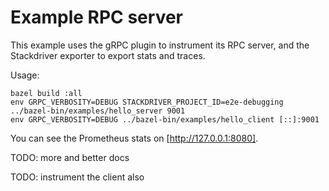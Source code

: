 # Example RPC server

This example uses the gRPC plugin to instrument its RPC server, and the
Stackdriver exporter to export stats and traces.

Usage:
```shell
bazel build :all
env GRPC_VERBOSITY=DEBUG STACKDRIVER_PROJECT_ID=e2e-debugging ../bazel-bin/examples/hello_server 9001
env GRPC_VERBOSITY=DEBUG ../bazel-bin/examples/hello_client [::]:9001
```

You can see the Prometheus stats on [http://127.0.0.1:8080].

TODO: more and better docs

TODO: instrument the client also
